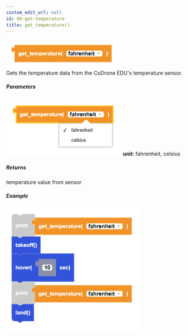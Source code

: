 ```yaml
---
custom_edit_url: null
id: 09-get-temperature
title: get_temperature()
---
```


![get temperature block image](get_temperature.PNG)<br />
Gets the temperature data from the CoDrone EDU's temperature sensor.

##### Parameters
![get temperature block image](get_temperature_params.PNG)
**unit**: fahrenheit, celsius <br />

##### Returns

temperature value from sensor

##### Example

![get temperature example](get_temperature_example.PNG)
